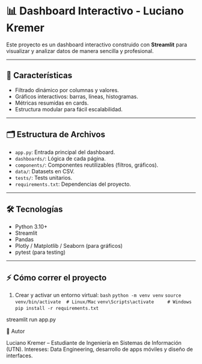 # 📊 Dashboard Interactivo - Luciano Kremer

Este proyecto es un dashboard interactivo construido con **Streamlit** para visualizar y analizar datos de manera sencilla y profesional.  

---

## 🚀 Características
- Filtrado dinámico por columnas y valores.
- Gráficos interactivos: barras, líneas, histogramas.
- Métricas resumidas en cards.
- Estructura modular para fácil escalabilidad.

---

## 🗂️ Estructura de Archivos
- `app.py`: Entrada principal del dashboard.
- `dashboards/`: Lógica de cada página.
- `components/`: Componentes reutilizables (filtros, gráficos).
- `data/`: Datasets en CSV.
- `tests/`: Tests unitarios.
- `requirements.txt`: Dependencias del proyecto.

---

## 🛠️ Tecnologías
- Python 3.10+
- Streamlit
- Pandas
- Plotly / Matplotlib / Seaborn (para gráficos)
- pytest (para testing)

---

## ⚡ Cómo correr el proyecto
1. Crear y activar un entorno virtual:
`bash`
`python -m venv venv`
`source venv/bin/activate  # Linux/Mac`
`venv\Scripts\activate     # Windows`
`pip install -r requirements.txt`

streamlit run app.py

📄 Autor

Luciano Kremer – Estudiante de Ingeniería en Sistemas de Información (UTN).
Intereses: Data Engineering, desarrollo de apps móviles y diseño de interfaces.
